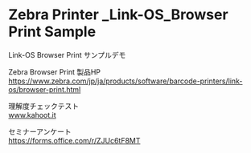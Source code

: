 # Zebra Printer _Link-OS_Browser Print Sample
 Link-OS Browser Print サンプルデモ
 
 Zebra Browser Print 製品HP  
 https://www.zebra.com/jp/ja/products/software/barcode-printers/link-os/browser-print.html  

 理解度チェックテスト  
 www.kahoot.it
  
 セミナーアンケート  
 https://forms.office.com/r/ZJUc6tF8MT
 
 
